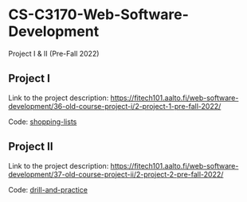 # CS-C3170-Web-Software-Development
Project I &amp; II (Pre-Fall 2022)

## Project I
Link to the project description:
https://fitech101.aalto.fi/web-software-development/36-old-course-project-i/2-project-1-pre-fall-2022/

Code: [shopping-lists](shopping-lists)

## Project II
Link to the project description:
https://fitech101.aalto.fi/web-software-development/37-old-course-project-ii/2-project-2-pre-fall-2022/

Code: [drill-and-practice](drill-and-practice)
